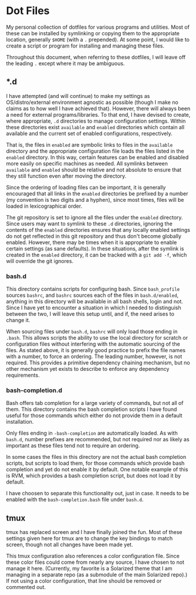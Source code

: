# Dot Files

My personal collection of dotfiles for various programs and utilities.
Most of these can be installed by symlinking or copying them to the
appropriate location, generally `$HOME` (with a `.` prepended). At some
point, I would like to create a script or program for installing and
managing these files.

Throughout this document, when referring to these dotfiles, I will leave
off the leading `.` except where it may be ambiguous.

## \*.d

I have attempted (and will continue) to make my settings as
OS/distro/external environment agnostic as possible (though I make no
claims as to how well I have achieved that). However, there will always
been a need for external programs/libraries. To that end, I have devised
to create, where appropriate, `.d` directories to manage configuration
settings. Within these directories exist `available` and `enabled`
directories which contain all available and the current set of enabled
configurations, respectively.

That is, the files in `enabled` are symbolic links to files in the
`available` directory and the appropriate configuration file loads the
files listed in the `enabled` directory. In this way, certain features
can be enabled and disabled more easily on specific machines as needed.
All symlinks between `available` and `enabled` should be relative and
not absolute to ensure that they still function even after moving the
directory.

Since the ordering of loading files can be important, it is generally
encouraged that all links in the `enabled` directories be prefixed by a
number (my convention is two digits and a hyphen), since most times,
files will be loaded in lexicographical order.

The git repository is set to ignore all the files under the `enabled`
directory. Since users may want to symlink to these `.d` directories,
ignoring the contents of the `enabled` directories ensures that any
locally enabled settings do not get reflected in this git repository and
thus don't become globally enabled. However, there may be times when it
is appropriate to enable certain settings (as sane defaults). In these
situations, after the symlink is created in the `enabled` directory, it
can be tracked with a `git add -f`, which will override the git ignores.

### bash.d

This directory contains scripts for configuring bash. Since
`bash_profile` sources `bashrc`, and `bashrc` sources each of the files
in `bash.d/enabled`, anything in this directory will be available in all
bash shells, login and not. Since I have yet to encounter a situation in
which I needed to distinguish between the two, I will leave this setup
until, and if, the need arises to change it.

When sourcing files under `bash.d`, `bashrc` will only load those ending
in `.bash`. This allows scripts the ability to use the local directory
for scratch or configuration files without interfering with the
automatic sourcing of the files. As stated above, it is generally good
practice to prefix the file names with a number, to force an ordering.
The leading number, however, is not required. This provides a primitive
dependency chaining mechanism, but no other mechanism yet exists to
describe to enforce any dependency requirements.

### bash-completion.d

Bash offers tab completion for a large variety of commands, but not all
of them. This directory contains the bash completion scripts I have
found useful for those commands which either do not provide them in a
default installation.

Only files ending in `-bash-completion` are automatically loaded. As
with `bash.d`, number prefixes are recommended, but not required nor as
likely as important as these files tend not to require an ordering.

In some cases the files in this directory are not the actual bash
completion scripts, but scripts to load them, for those commands which
provide bash completion and yet do not enable it by default. One notable
example of this is RVM, which provides a bash completion script, but
does not load it by default.

I have choosen to separate this functionality out, just in case. It
needs to be enabled with the `bash-completion.bash` file under `bash.d`.

## tmux

tmux has replaced screen and I have finally joined the fun. Most of
these settings given here for tmux are to change the key bindings to
match screen, though not all changes have been made yet.

This tmux configuration also references a color configuration file.
Since these color files could come from nearly any source, I have chosen
to not manage it here. (Currently, my favorite is a Solarized theme that
I am managing in a separate repo (as a submodule of the main Solarized
repo).) If not using a color configuration, that line should be removed
or commented out.

